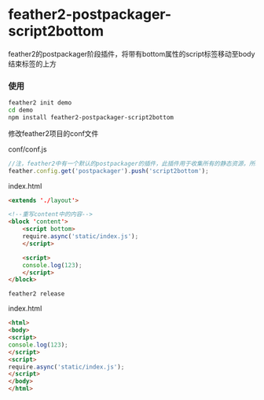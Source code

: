 feather2-postpackager-script2bottom
=========================================

feather2的postpackager阶段插件，将带有bottom属性的script标签移动至body结束标签的上方

### 使用

```sh
feather2 init demo
cd demo
npm install feather2-postpackager-script2bottom
```

修改feather2项目的conf文件


conf/conf.js
```js
//注，feather2中有一个默认的postpackager的插件，此插件用于收集所有的静态资源，所以这边使用push，而不是直接set
feather.config.get('postpackager').push('script2bottom');
```

index.html
```html
<extends './layout'>

<!--重写content中的内容-->
<block 'content'>
    <script bottom>
    require.async('static/index.js');
    </script>

    <script>
    console.log(123);
    </script>
</block>
```

```
feather2 release
```

index.html
```html
<html>
<body>
<script>
console.log(123);
</script>
<script>
require.async('static/index.js');
</script>
</body> 
</html>
```
